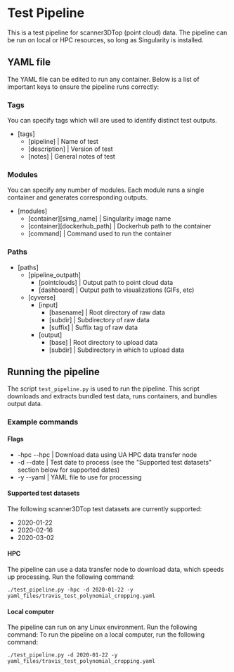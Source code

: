 # Test Pipeline
This is a test pipeline for scanner3DTop (point cloud) data. The pipeline can be run on local or HPC resources, so long as Singularity is installed. 

## YAML file 
The YAML file can be edited to run any container. Below is a list of important keys to ensure the pipeline runs correctly:
### Tags 
You can specify tags which will are used to identify distinct test outputs. 
* [tags]
  * [pipeline] | Name of test
  * [description] | Version of test
  * [notes] | General notes of test
### Modules 
You can specify any number of modules. Each module runs a single container and generates corresponding outputs. 
* [modules]
  * [container][simg_name] | Singularity image name
  * [container][dockerhub_path] | Dockerhub path to the container
  * [command] | Command used to run the container 

### Paths 
* [paths]
  * [pipeline_outpath]
    * [pointclouds] | Output path to point cloud data 
    * [dashboard] | Output path to visualizations (GIFs, etc)
  * [cyverse]
    * [input]
      * [basename] | Root directory of raw data
      * [subdir] | Subdirectory of raw data
      * [suffix] | Suffix tag of raw data
    * [output]
      * [base] | Root directory to upload data
      * [subdir] | Subdirectory in which to upload data

## Running the pipeline
The script ```test_pipeline.py``` is used to run the pipeline. This script downloads and extracts bundled test data, runs containers, and bundles output data.

### Example commands
#### Flags 
* -hpc --hpc | Download data using UA HPC data transfer node 
* -d --date | Test date to process (see the "Supported test datasets" section below for supported dates)
* -y --yaml | YAML file to use for processing 
  
#### Supported test datasets
The following scanner3DTop test datasets are currently supported: 
* 2020-01-22
* 2020-02-16
* 2020-03-02

#### HPC
The pipeline can use a data transfer node to download data, which speeds up processing. Run the following command:
```
./test_pipeline.py -hpc -d 2020-01-22 -y yaml_files/travis_test_polynomial_cropping.yaml
```
#### Local computer
The pipeline can run on any Linux environment. Run the following command:
To run the pipeline on a local computer, run the following command:
```
./test_pipeline.py -d 2020-01-22 -y yaml_files/travis_test_polynomial_cropping.yaml
```
